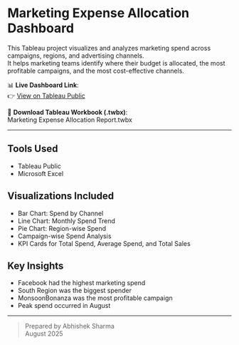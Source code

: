 # Marketing Expense Allocation Dashboard

This Tableau project visualizes and analyzes marketing spend across campaigns, regions, and advertising channels.  
It helps marketing teams identify where their budget is allocated, the most profitable campaigns, and the most cost-effective channels.

📊 **Live Dashboard Link**:  
👉 [View on Tableau Public](https://public.tableau.com/views/MarketingExpenseAllocationReport/MarketingExpenseAllocationDashboard)

📁 **Download Tableau Workbook (.twbx)**:  
Marketing Expense Allocation Report.twbx

---

## Tools Used
- Tableau Public
- Microsoft Excel

## Visualizations Included
- Bar Chart: Spend by Channel
- Line Chart: Monthly Spend Trend
- Pie Chart: Region-wise Spend
- Campaign-wise Spend Analysis
- KPI Cards for Total Spend, Average Spend, and Total Sales

## Key Insights
- Facebook had the highest marketing spend
- South Region was the biggest spender
- MonsoonBonanza was the most profitable campaign
- Peak spend occurred in August

---

> Prepared by Abhishek Sharma  
> August 2025

